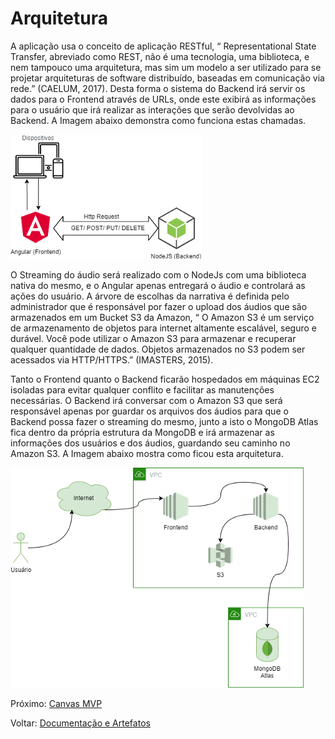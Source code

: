 # Arquitetura

A aplicação usa o conceito de aplicação RESTful, “ Representational State Transfer, abreviado como REST, não é uma tecnologia, uma biblioteca, e nem tampouco uma arquitetura, mas sim um modelo a ser utilizado para se projetar arquiteturas de software distribuído, baseadas em comunicação via rede.” \(CAELUM, 2017\). Desta forma o sistema do Backend irá servir os dados para o Frontend através de URLs, onde este exibirá as informações para o usuário que irá realizar as interações que serão devolvidas ao Backend. A Imagem abaixo demonstra como funciona estas chamadas.

![Fonte: Desenvolvido pela autora do projeto](.gitbook/assets/0-glcunpfkqo-d7z4o.png)

O Streaming do áudio será realizado com o NodeJs com uma biblioteca nativa do mesmo, e o Angular apenas entregará o áudio e controlará as ações do usuário. A árvore de escolhas da narrativa é definida pelo administrador que é responsável por fazer o upload dos áudios que são armazenados em um Bucket S3 da Amazon, “ O Amazon S3 é um serviço de armazenamento de objetos para internet altamente escalável, seguro e durável. Você pode utilizar o Amazon S3 para armazenar e recuperar qualquer quantidade de dados. Objetos armazenados no S3 podem ser acessados via HTTP/HTTPS.” \(IMASTERS, 2015\).

Tanto o Frontend quanto o Backend ficarão hospedados em máquinas EC2 isoladas para evitar qualquer conflito e facilitar as manutenções necessárias. O Backend irá conversar com o Amazon S3 que será responsável apenas por guardar os arquivos dos áudios para que o Backend possa fazer o streaming do mesmo, junto a isto o MongoDB Atlas fica dentro da própria estrutura da MongoDB e irá armazenar as informações dos usuários e dos áudios, guardando seu caminho no Amazon S3. A Imagem abaixo mostra como ficou esta arquitetura.

![Fonte: Desenvolvido pela autora do projeto](.gitbook/assets/0-lgzkiiutzu7ezmjk.png)

Próximo: [Canvas MVP](artefatos/canvas-mvp.md)

Voltar: [Documentação e Artefatos](https://github.com/bklass/darkcast-documentation)

